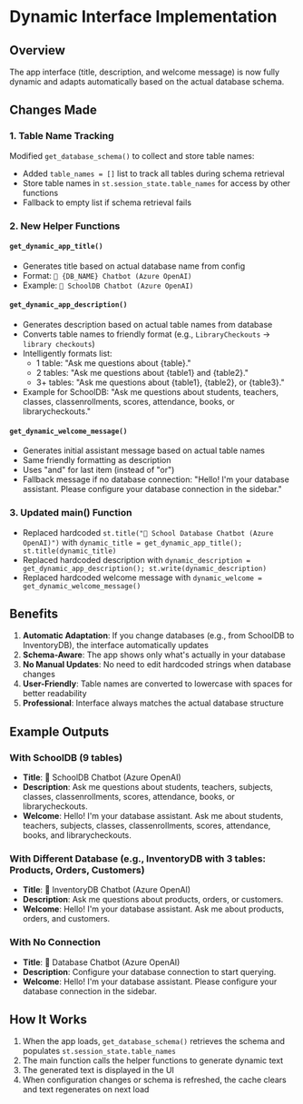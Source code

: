 # Dynamic Interface Implementation

## Overview
The app interface (title, description, and welcome message) is now fully dynamic and adapts automatically based on the actual database schema.

## Changes Made

### 1. Table Name Tracking
Modified `get_database_schema()` to collect and store table names:
- Added `table_names = []` list to track all tables during schema retrieval
- Store table names in `st.session_state.table_names` for access by other functions
- Fallback to empty list if schema retrieval fails

### 2. New Helper Functions

#### `get_dynamic_app_title()`
- Generates title based on actual database name from config
- Format: `🏫 {DB_NAME} Chatbot (Azure OpenAI)`
- Example: `🏫 SchoolDB Chatbot (Azure OpenAI)`

#### `get_dynamic_app_description()`
- Generates description based on actual table names from database
- Converts table names to friendly format (e.g., `LibraryCheckouts` → `library checkouts`)
- Intelligently formats list:
  - 1 table: "Ask me questions about {table}."
  - 2 tables: "Ask me questions about {table1} and {table2}."
  - 3+ tables: "Ask me questions about {table1}, {table2}, or {table3}."
- Example for SchoolDB: "Ask me questions about students, teachers, classes, classenrollments, scores, attendance, books, or librarycheckouts."

#### `get_dynamic_welcome_message()`
- Generates initial assistant message based on actual table names
- Same friendly formatting as description
- Uses "and" for last item (instead of "or")
- Fallback message if no database connection: "Hello! I'm your database assistant. Please configure your database connection in the sidebar."

### 3. Updated main() Function
- Replaced hardcoded `st.title("🏫 School Database Chatbot (Azure OpenAI)")` with `dynamic_title = get_dynamic_app_title(); st.title(dynamic_title)`
- Replaced hardcoded description with `dynamic_description = get_dynamic_app_description(); st.write(dynamic_description)`
- Replaced hardcoded welcome message with `dynamic_welcome = get_dynamic_welcome_message()`

## Benefits

1. **Automatic Adaptation**: If you change databases (e.g., from SchoolDB to InventoryDB), the interface automatically updates
2. **Schema-Aware**: The app shows only what's actually in your database
3. **No Manual Updates**: No need to edit hardcoded strings when database changes
4. **User-Friendly**: Table names are converted to lowercase with spaces for better readability
5. **Professional**: Interface always matches the actual database structure

## Example Outputs

### With SchoolDB (9 tables)
- **Title**: 🏫 SchoolDB Chatbot (Azure OpenAI)
- **Description**: Ask me questions about students, teachers, subjects, classes, classenrollments, scores, attendance, books, or librarycheckouts.
- **Welcome**: Hello! I'm your database assistant. Ask me about students, teachers, subjects, classes, classenrollments, scores, attendance, books, and librarycheckouts.

### With Different Database (e.g., InventoryDB with 3 tables: Products, Orders, Customers)
- **Title**: 🏫 InventoryDB Chatbot (Azure OpenAI)
- **Description**: Ask me questions about products, orders, or customers.
- **Welcome**: Hello! I'm your database assistant. Ask me about products, orders, and customers.

### With No Connection
- **Title**: 🏫 Database Chatbot (Azure OpenAI)
- **Description**: Configure your database connection to start querying.
- **Welcome**: Hello! I'm your database assistant. Please configure your database connection in the sidebar.

## How It Works

1. When the app loads, `get_database_schema()` retrieves the schema and populates `st.session_state.table_names`
2. The main function calls the helper functions to generate dynamic text
3. The generated text is displayed in the UI
4. When configuration changes or schema is refreshed, the cache clears and text regenerates on next load

